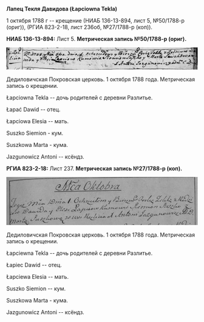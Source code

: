 **Лапец Текля Давидова (Łapciowna Tekla)**

1 октября 1788 г -- крещение (НИАБ 136-13-894, лист 5, №50/1788-р
(ориг)), (РГИА 823-2-18, лист 236об, №27/1788-р (коп)).

**НИАБ 136-13-894:** Лист 5. **Метрическая запись №50/1788-р (ориг).**

![](./media/0fef60f79814bb2728d0de93268ea4fcde2f98d0.png)

Дедиловичская Покровская церковь. 1 октября 1788 года. Метрическая
запись о крещении.

Łapciowna Tekla -- дочь родителей с деревни Разлитье.

Łapać Dawid -- отец.

Łapciowa Elesia -- мать.

Suszko Siemion - кум.

Suszkowa Marta - кума.

Jazgunowicz Antoni -- ксёндз.

**РГИА 823-2-18:** Лист 237. **Метрическая запись №27/1788-р (коп).**

![](./media/28fd08e838dff9167634408c3958065fbcb7126c.png)

Дедиловичская Покровская церковь. 1 октября 1788 года. Метрическая
запись о крещении.

Łapciewna Tekla -- дочь родителей с деревни Разлитье.

Łapiec Dawid -- отец.

Łapciewa Elesia -- мать.

Suszko Siemion -- кум.

Suszkowa Marta - кума.

Jazgunowicz Antoni -- ксёндз.
